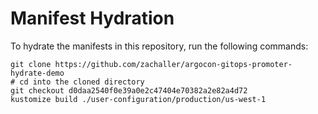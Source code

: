 # Manifest Hydration

To hydrate the manifests in this repository, run the following commands:

```shell
git clone https://github.com/zachaller/argocon-gitops-promoter-hydrate-demo
# cd into the cloned directory
git checkout d0daa2540f0e39a0e2c47404e70382a2e82a4d72
kustomize build ./user-configuration/production/us-west-1
```
